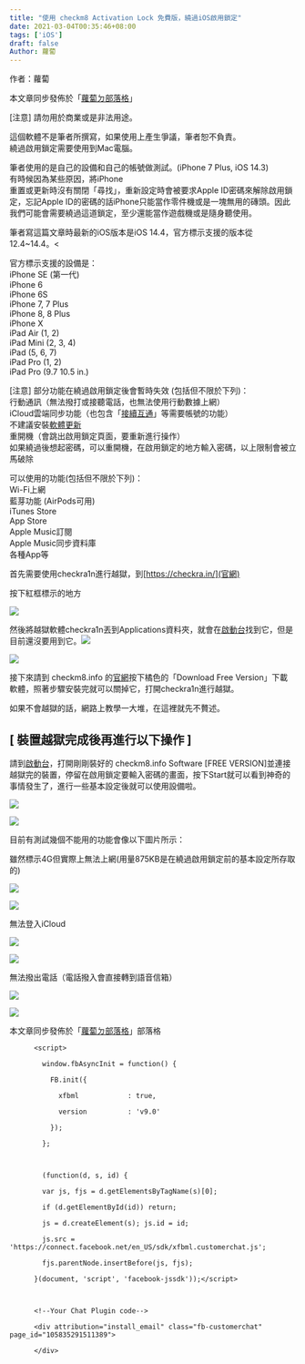 ```yaml
---
title: "使用 checkm8 Activation Lock 免費版，繞過iOS啟用鎖定"
date: 2021-03-04T00:35:46+08:00
tags: ['iOS']
draft: false
Author: 蘿蔔
---
```


作者：蘿蔔

本文章同步發佈於「[蘿蔔ㄉ部落格](https://iambjlu.blogspot.com)」

[注意] 請勿用於商業或是非法用途。

這個軟體不是筆者所撰寫，如果使用上產生爭議，筆者恕不負責。  
繞過啟用鎖定需要使用到Mac電腦。

筆者使用的是自己的設備和自己的帳號做測試。(iPhone 7 Plus, iOS 14.3)  
有時候因為某些原因，將iPhone  
重置或更新時沒有關閉「尋找」，重新設定時會被要求Apple ID密碼來解除啟用鎖定，忘記Apple ID的密碼的話iPhone只能當作零件機或是一塊無用的磚頭。因此我們可能會需要繞過這道鎖定，至少還能當作遊戲機或是隨身聽使用。

筆者寫這篇文章時最新的iOS版本是iOS 14.4，官方標示支援的版本從12.4~14.4。<

官方標示支援的設備是：  
iPhone SE (第一代)  
iPhone 6  
iPhone 6S  
iPhone 7, 7 Plus  
iPhone 8, 8 Plus  
iPhone X  
iPad Air (1, 2)  
iPad Mini (2, 3, 4)  
iPad (5, 6, 7)  
iPad Pro (1, 2)  
iPad Pro (9.7 10.5 in.)

[注意] 部分功能在繞過啟用鎖定後會暫時失效 (包括但不限於下列)：  
行動通訊（無法撥打或接聽電話，也無法使用行動數據上網）  
iCloud雲端同步功能（也包含「[接續互通](https://support.apple.com/zh-tw/HT204681)」等需要帳號的功能）  
不建議安裝[軟體更新](https://support.apple.com/zh-tw/HT204204])  
重開機（會跳出啟用鎖定頁面，要重新進行操作）  
如果繞過後想起密碼，可以重開機，在啟用鎖定的地方輸入密碼，以上限制會被立馬破除

可以使用的功能(包括但不限於下列)：  
Wi-Fi上網  
藍芽功能 (AirPods可用)  
iTunes Store  
App Store  
Apple Music訂閱  
Apple Music同步資料庫  
各種App等

首先需要使用checkra1n進行越獄，到[https://checkra.in/](官網)

按下紅框標示的地方  

[![](https://1.bp.blogspot.com/-Bob3QMbUbuY/YEBNtXjtAgI/AAAAAAABlpU/OQKz2eBxp7cp_cFGq79Gbtt7a_XRRe9dACPcBGAYYCw/w550-h669/%25E6%2588%25AA%25E5%259C%2596%2B2021-02-12%2B%25E4%25B8%258B%25E5%258D%25883.13.11.png)](https://checkra.in/)

然後將越獄軟體checkra1n丟到Applications資料夾，就會在[啟動台](https://support.apple.com/zh-tw/HT202635)找到它，但是目前還沒要用到它。![](https://1.bp.blogspot.com/-LrCIMA-WhWk/YEBOnzJKp0I/AAAAAAABlpc/6UhEyq3ayNkzx2i38u-1IBDkhAX2K75wgCPcBGAYYCw/s772/%25E6%2588%25AA%25E5%259C%2596%2B2021-02-12%2B%25E4%25B8%258B%25E5%258D%25883.15.00.png)

![](https://1.bp.blogspot.com/-LrCIMA-WhWk/YEBOnzJKp0I/AAAAAAABlpc/6UhEyq3ayNkzx2i38u-1IBDkhAX2K75wgCPcBGAYYCw/w517-h357/%25E6%2588%25AA%25E5%259C%2596%2B2021-02-12%2B%25E4%25B8%258B%25E5%258D%25883.15.00.png)
  
接下來請到 checkm8.info 的[官網](https://checkm8.info/free-bypass-activation-lock-tool)按下橘色的「Download Free Version」下載  
軟體，照著步驟安裝完就可以關掉它，打開checkra1n進行越獄。  

如果不會越獄的話，網路上教學一大堆，在這裡就先不贅述。
  
## [ 裝置越獄完成後再進行以下操作 ]

請到[啟動台](https://support.apple.com/zh-tw/HT202635)，打開剛剛裝好的 checkm8.info Software [FREE VERSION]並連接越獄完的裝置，停留在啟用鎖定要輸入密碼的畫面，按下Start就可以看到神奇的事情發生了，進行一些基本設定後就可以使用設備啦。

![](https://1.bp.blogspot.com/-OygRsmhKE0s/YEBThZjmR5I/AAAAAAABlp8/tTGh-k65exsxrzj455QeBQbyz6B6NUAuACNcBGAsYHQ/s569/%25E6%2588%25AA%25E5%259C%2596%2B2021-02-12%2B%25E4%25B8%258B%25E5%258D%25883.16.24.png)

![](https://1.bp.blogspot.com/-OygRsmhKE0s/YEBThZjmR5I/AAAAAAABlp8/tTGh-k65exsxrzj455QeBQbyz6B6NUAuACNcBGAsYHQ/w516-h426/%25E6%2588%25AA%25E5%259C%2596%2B2021-02-12%2B%25E4%25B8%258B%25E5%258D%25883.16.24.png)

目前有測試幾個不能用的功能會像以下圖片所示：

雖然標示4G但實際上無法上網(用量875KB是在繞過啟用鎖定前的基本設定所存取的)

![](https://1.bp.blogspot.com/-wqzLc9wLBdg/YEBSxHkIP2I/AAAAAAABlps/kB1QNgk-0lUZGZJExlX99bzyA9AOavevgCPcBGAYYCw/s2048/IMG_140AD17C1604-1.jpeg)

![](https://1.bp.blogspot.com/-wqzLc9wLBdg/YEBSxHkIP2I/AAAAAAABlps/kB1QNgk-0lUZGZJExlX99bzyA9AOavevgCPcBGAYYCw/w360-h640/IMG_140AD17C1604-1.jpeg)

無法登入iCloud

![](https://1.bp.blogspot.com/-DmhSsVxHjLo/YEBTeGZk2zI/AAAAAAABlp0/OpQciqEUvjQQA87zDhnRKw9Ixtiy7FyjQCNcBGAsYHQ/s1120/%25E6%2588%25AA%25E5%259C%2596%2B2021-02-12%2B%25E4%25B8%258B%25E5%258D%25884.37.17.png)

![](https://1.bp.blogspot.com/-DmhSsVxHjLo/YEBTeGZk2zI/AAAAAAABlp0/OpQciqEUvjQQA87zDhnRKw9Ixtiy7FyjQCNcBGAsYHQ/w387-h640/%25E6%2588%25AA%25E5%259C%2596%2B2021-02-12%2B%25E4%25B8%258B%25E5%258D%25884.37.17.png)

無法撥出電話（電話撥入會直接轉到語音信箱）</div>  

![](https://1.bp.blogspot.com/-urhTRb61qj0/YEBTeOCOX4I/AAAAAAABlp4/IXUixciOGbAVE9jKIDC9XZ9zrorfmHa-wCNcBGAsYHQ/s2048/IMG_C0C2C5D6F028-1.jpeg)

![](https://1.bp.blogspot.com/-urhTRb61qj0/YEBTeOCOX4I/AAAAAAABlp4/IXUixciOGbAVE9jKIDC9XZ9zrorfmHa-wCNcBGAsYHQ/w360-h640/IMG_C0C2C5D6F028-1.jpeg)
  
本文章同步發佈於「[蘿蔔ㄉ部落格](https://iambjlu.blogspot.com)」部落格

```
      <script>

        window.fbAsyncInit = function() {

          FB.init({

            xfbml            : true,

            version          : 'v9.0'

          });

        };



        (function(d, s, id) {

        var js, fjs = d.getElementsByTagName(s)[0];

        if (d.getElementById(id)) return;

        js = d.createElement(s); js.id = id;

        js.src = 'https://connect.facebook.net/en_US/sdk/xfbml.customerchat.js';

        fjs.parentNode.insertBefore(js, fjs);

      }(document, 'script', 'facebook-jssdk'));</script>



      <!--Your Chat Plugin code-->

      <div attribution="install_email" class="fb-customerchat" page_id="105835291511389">

      </div>
```
